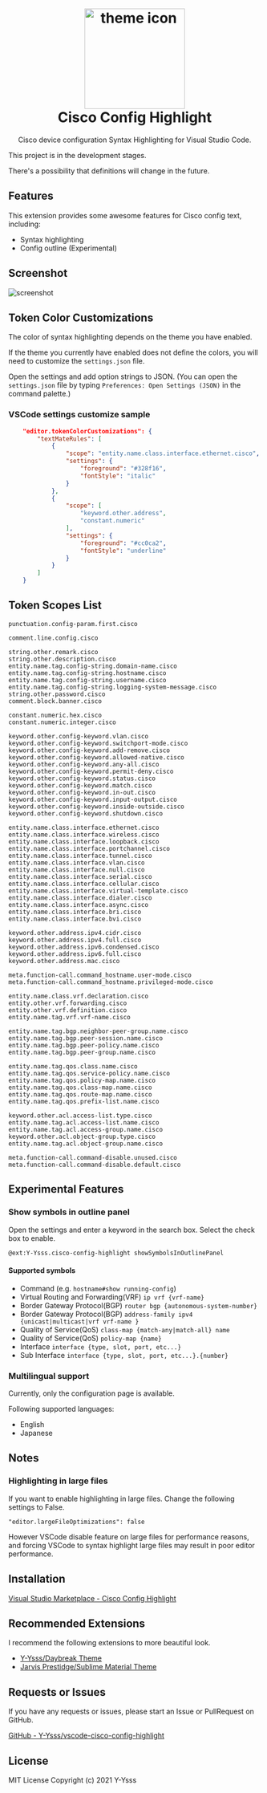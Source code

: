 <h1 align="center">
  <a href="https://github.com/Y-Ysss/vscode-cisco-config-highlight">
    <img src="images/icon.png" alt="theme icon" width="200px">
  </a><br>
    Cisco Config Highlight
</h1>
<p align="center">Cisco device configuration Syntax Highlighting for Visual Studio Code.</p>

This project is in the development stages.

There's a possibility that definitions will change in the future.

## Features
This extension provides some awesome features for Cisco config text, including:

- Syntax highlighting
- Config outline (Experimental)

## Screenshot
<img src="images/Screenshot.png" alt="screenshot">

## Token Color Customizations

The color of syntax highlighting depends on the theme you have enabled.

If the theme you currently have enabled does not define the colors, you will need to customize the `settings.json` file.

Open the settings and add option strings to JSON.
(You can open the `settings.json` file by typing `Preferences: Open Settings (JSON)` in the command palette.)

### VSCode settings customize sample
``` json
    "editor.tokenColorCustomizations": {
        "textMateRules": [
            {
                "scope": "entity.name.class.interface.ethernet.cisco",
                "settings": {
                    "foreground": "#328f16",
                    "fontStyle": "italic"
                }
            },
            {
                "scope": [
                    "keyword.other.address",
                    "constant.numeric"
                ],
                "settings": {
                    "foreground": "#cc0ca2",
                    "fontStyle": "underline"
                }
            }
        ]
    }
```

## Token Scopes List
```
punctuation.config-param.first.cisco

comment.line.config.cisco

string.other.remark.cisco
string.other.description.cisco
entity.name.tag.config-string.domain-name.cisco
entity.name.tag.config-string.hostname.cisco
entity.name.tag.config-string.username.cisco
entity.name.tag.config-string.logging-system-message.cisco
string.other.password.cisco
comment.block.banner.cisco

constant.numeric.hex.cisco
constant.numeric.integer.cisco

keyword.other.config-keyword.vlan.cisco
keyword.other.config-keyword.switchport-mode.cisco
keyword.other.config-keyword.add-remove.cisco
keyword.other.config-keyword.allowed-native.cisco
keyword.other.config-keyword.any-all.cisco
keyword.other.config-keyword.permit-deny.cisco
keyword.other.config-keyword.status.cisco
keyword.other.config-keyword.match.cisco
keyword.other.config-keyword.in-out.cisco
keyword.other.config-keyword.input-output.cisco
keyword.other.config-keyword.inside-outside.cisco
keyword.other.config-keyword.shutdown.cisco

entity.name.class.interface.ethernet.cisco
entity.name.class.interface.wireless.cisco
entity.name.class.interface.loopback.cisco
entity.name.class.interface.portchannel.cisco
entity.name.class.interface.tunnel.cisco
entity.name.class.interface.vlan.cisco
entity.name.class.interface.null.cisco
entity.name.class.interface.serial.cisco
entity.name.class.interface.cellular.cisco
entity.name.class.interface.virtual-template.cisco
entity.name.class.interface.dialer.cisco
entity.name.class.interface.async.cisco
entity.name.class.interface.bri.cisco
entity.name.class.interface.bvi.cisco

keyword.other.address.ipv4.cidr.cisco
keyword.other.address.ipv4.full.cisco
keyword.other.address.ipv6.condensed.cisco
keyword.other.address.ipv6.full.cisco
keyword.other.address.mac.cisco

meta.function-call.command_hostname.user-mode.cisco
meta.function-call.command_hostname.privileged-mode.cisco

entity.name.class.vrf.declaration.cisco
entity.other.vrf.forwarding.cisco
entity.other.vrf.definition.cisco
entity.name.tag.vrf.vrf-name.cisco

entity.name.tag.bgp.neighbor-peer-group.name.cisco
entity.name.tag.bgp.peer-session.name.cisco
entity.name.tag.bgp.peer-policy.name.cisco
entity.name.tag.bgp.peer-group.name.cisco

entity.name.tag.qos.class.name.cisco
entity.name.tag.qos.service-policy.name.cisco
entity.name.tag.qos.policy-map.name.cisco
entity.name.tag.qos.class-map.name.cisco
entity.name.tag.qos.route-map.name.cisco
entity.name.tag.qos.prefix-list.name.cisco

keyword.other.acl.access-list.type.cisco
entity.name.tag.acl.access-list.name.cisco
entity.name.tag.acl.access-group.name.cisco
keyword.other.acl.object-group.type.cisco
entity.name.tag.acl.object-group.name.cisco

meta.function-call.command-disable.unused.cisco
meta.function-call.command-disable.default.cisco

```

## Experimental Features

### Show symbols in outline panel
Open the settings and enter a keyword in the search box. Select the check box to enable.

`@ext:Y-Ysss.cisco-config-highlight showSymbolsInOutlinePanel`

#### Supported symbols
- Command (e.g. `hostname#show running-config`)
- Virtual Routing and Forwarding(VRF) `ip vrf {vrf-name}`
- Border Gateway Protocol(BGP) `router bgp {autonomous-system-number}`
- Border Gateway Protocol(BGP) `address-family ipv4 {unicast|multicast|vrf vrf-name }`
- Quality of Service(QoS) `class-map {match-any|match-all} name`
- Quality of Service(QoS) `policy-map {name}`
- Interface `interface {type, slot, port, etc...}`
- Sub Interface `interface {type, slot, port, etc...}.{number}`

### Multilingual support
Currently, only the configuration page is available.

Following supported languages:
- English
- Japanese

## Notes
### Highlighting in large files

If you want to enable highlighting in large files. Change the following settings to False.
```
"editor.largeFileOptimizations": false
```
However VSCode disable feature on large files for performance reasons, and forcing VSCode to syntax highlight large files may result in poor editor performance.

## Installation

[Visual Studio Marketplace - Cisco Config Highlight](https://marketplace.visualstudio.com/items?itemName=Y-Ysss.cisco-config-highlight)

## Recommended Extensions
I recommend the following extensions to more beautiful look.
- [Y-Ysss/Daybreak Theme](https://marketplace.visualstudio.com/items?itemName=Y-Ysss.vscode-daybreak-theme)
- [Jarvis Prestidge/Sublime Material Theme](https://marketplace.visualstudio.com/items?itemName=jprestidge.theme-material-theme)

## Requests or Issues
If you have any requests or issues, please start an Issue or PullRequest on GitHub.

[GitHub - Y-Ysss/vscode-cisco-config-highlight](https://github.com/Y-Ysss/vscode-cisco-config-highlight)

## License
MIT License Copyright (c) 2021 Y-Ysss